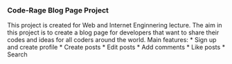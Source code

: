 ### Code-Rage Blog Page Project
This project is created for Web and Internet Enginnering lecture. The aim in this project is to create a blog page for developers that want to share their
codes and ideas for all coders around the world. Main features:
    * Sign up and create profile
    * Create posts
    * Edit posts
    * Add comments
    * Like posts
    * Search 